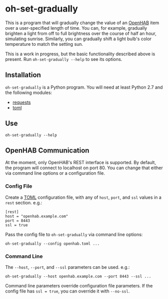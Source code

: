 oh-set-gradually
================

This is a program that will gradually change the value of an [OpenHAB][]
item over a user-specified length of time.  You can, for example,
gradually brighten a light from off to full brightness over the course of
half an hour, simulating sunrise.  Similarly, you can gradually shift a
light bulb's color temperature to match the setting sun.

  [OpenHAB]: http://www.openhab.org

This is a work in progress, but the basic functionality described above is
present.  Run `oh-set-gradually --help` to see its options.

Installation
------------

`oh-set-gradually` is a Python program.  You will need at least Python 2.7
and the following modules:

 * [requests](http://python-requests.org)
 * [toml](https://github.com/uiri/toml)

Use
---

    oh-set-gradually --help

OpenHAB Communication
---------------------

At the moment, only OpenHAB's REST interface is supported.  By default,
the program will connect to localhost on port 80.  You can change that
either via command line options or a configuration file.

### Config File

Create a [TOML](https://github.com/toml-lang/toml) configuration file,
with any of `host`, `port`, and `ssl` values in a `rest` section.  e.g.:

    [rest]
    host = "openhab.example.com"
    port = 8443
    ssl = true

Pass the config file to `oh-set-gradually` via command line options:

    oh-set-gradually --config openhab.toml ...

### Command Line

The `--host`, `--port`, and `--ssl` parameters can be used.  e.g.:

    oh-set-gradually --host openhab.example.com --port 8443 --ssl ...

Command line parameters override configuration file parameters.  If the
config file has `ssl = true`, you can override it with `--no-ssl`.
